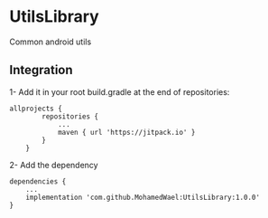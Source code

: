 # UtilsLibrary
Common android utils

## Integration

1- Add it in your root build.gradle at the end of repositories:

```
allprojects {
		repositories {
			...
			maven { url 'https://jitpack.io' }
		}
	}
```

2- Add the dependency

```
dependencies {
    ...
    implementation 'com.github.MohamedWael:UtilsLibrary:1.0.0'
}
```
